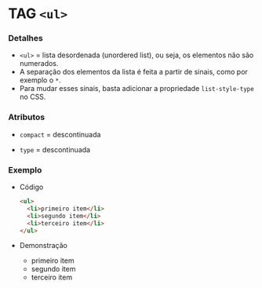 # TAG `<ul>`

### Detalhes

* `<ul>` = lista desordenada (unordered list), ou seja, os elementos não são numerados.
* A separação dos elementos da lista é feita a partir de sinais, como por exemplo o `*`.
* Para mudar esses sinais, basta adicionar a propriedade `list-style-type` no CSS.

### Atributos

*  `compact` = descontinuada
 
*  `type` = descontinuada

### Exemplo

* Código
  
  ```html
  <ul>
    <li>primeiro item</li>
    <li>segundo item</li>
    <li>terceiro item</li>
  </ul>
  ```

* Demonstração

  <ul>
    <li>primeiro item</li>
    <li>segundo item</li>
    <li>terceiro item</li>
  </ul>
